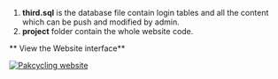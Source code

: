 1. **third.sql** is the database file contain login tables and all the content which can be push and modified by admin.
2. **project** folder contain the whole website code.

  ** View the Website interface**

[![Pakcycling website](https://img.youtube.com/vi/lZ11veOuTa8/0.jpg)](https://www.youtube.com/watch?v=lZ11veOuTa8)
